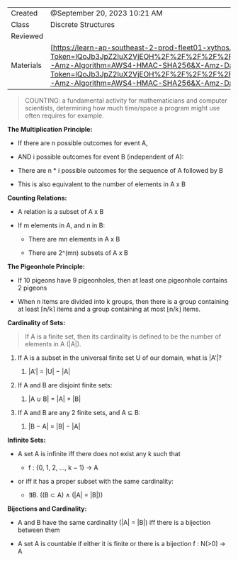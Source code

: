  

|   |   |
|---|---|
|Created|@September 20, 2023 10:21 AM|
|Class|Discrete Structures|
|Reviewed||
|Materials|[https://learn-ap-southeast-2-prod-fleet01-xythos.content.blackboardcdn.com/5ddb108fe0c42/23396990?X-Blackboard-S3-Bucket=learn-ap-southeast-2-prod-fleet01-xythos&X-Blackboard-Expiration=1695189600000&X-Blackboard-Signature=59FQ7o3p9ucYNLqtlKSqOzfSzhgbf9XTIQw6hW2fQNo%3D&X-Blackboard-Client-Id=301603&X-Blackboard-S3-Region=ap-southeast-2&response-cache-control=private%2C%20max-age%3D21600&response-content-disposition=inline%3B%20filename%2A%3DUTF-8%27%27wk08--counting.pdf&response-content-type=application%2Fpdf&X-Amz-Security-Token=IQoJb3JpZ2luX2VjEOH%2F%2F%2F%2F%2F%2F%2F%2F%2F%2FwEaDmFwLXNvdXRoZWFzdC0yIkcwRQIgZbNcea1p%2Bo3v5xhlb30VtO6FUmbuZB8G6yoHHt%2BpQiQCIQCEiiXLdZBvRZKBOrw0HcePfm1hf3hMOjpFHap6TvvTmirNBQjL%2F%2F%2F%2F%2F%2F%2F%2F%2F%2F8BEAAaDDU1NjkwMzg2MTM2MSIMNLe9kEkXX7ECz%2BBzKqEF%2FAI%2BHztSsq6kwW2h25wY8h27qgZeDGz8ZzQ108Vl93h1aOopvl%2FdwTrl6O5xvgMa0VKfBRp%2Bs0Wezx4X76lRGS30NQVuXhftGk6Dw8nleODphTy3YsHjevcHf8fUMxuVf2aiicJSln3KQVmkqYvYksmjFgXRDdLFi3YfBiC%2BLy2oz%2Fc%2BSeb%2FE8C06%2F3aBRfrgaJbv4tZgedq4hNQv3bfK%2FhUfkrN27Dm5zea2REWIfp5aT1ck7teqiJSNN6D%2FBiqtkLMISX%2F0Y8u764RmeMzvNCpo9D1pVKFZsVQfUPsoivK0PvaqUb0ARJKqeCSpWKnm89Tu04JLQ92RkXwH7L1azEkufvQ%2Fc7oYSGTaMG97McLXoYI5bgC4wFFd2BJxsBdAzSRJCUkwATkbrHTmG3WKDjkO9HCvju4YaGjt3shTWx5BDpDyAWpHsCbmCzqVpG8CrlBf2fTHspkh7%2B2UYQQp%2BFqPihxVV3g6BM9K5aqmXdUJJrBBsB9ZSYCLN%2BYNkRoY47HIbiw2aW632casHyazYc0roVviYIseFqjI3o%2FSvNy%2FVbVVG6stEgOA5pmtQ0YGcFN%2BJFRLwBD7%2BQRoLm2xyaKvu4lB3khovmuW9XlQRLfMfWumTnktRkrdzlNjtm8Vivsz%2FtFKY%2FWqK0nIlPqp4gichA8i5uJSP46AxDrhLGc6mdcNT7jreyvN1S%2Fl3JUAMpfR2DSIiGf42ZK1QHYzMRqjgI8mvVLxjW19N9NuJrdetewEUnk1xTJtcITUD7diPtIjYGgE%2B0RpiZm8qQxaYTXk0%2BXSYDhSvZ4pVcTk23VaU7mBMlgBlA243QCbmlHVtLJt7Ww%2F%2BkLPQcPuYYQIGKewrsB7jkHoZTIf3T81YiHC0O4bF7WdOL30yuTytqZfTDVkqmoBjqxATIzxdZdREHmmG%2FQ3O%2FmuiE5xmlguD0PzEyPVshqMVF6Z%2B3vsxipCFZl7T6VgLrh9QzF6X4Sc88cD8aeetofRqTYSP%2BhsBhwjCd2XkEyJ%2B%2BYCq997BA7D0CAz8FVivdB2Ru2ow6TaXAYjxdJtLeOq24Px3atGpAkQQffeCzO%2BvF5uTIhW5F5EUlu%2Brkw4R%2Ftry%2BeGWmsTsOC%2FK1%2FgwE6VQU%2BmcmFBtPStP9w9gYV78NXCg%3D%3D&X-Amz-Algorithm=AWS4-HMAC-SHA256&X-Amz-Date=20230920T000000Z&X-Amz-SignedHeaders=host&X-Amz-Expires=21600&X-Amz-Credential=ASIAYDKQORRY37BPTIG5%2F20230920%2Fap-southeast-2%2Fs3%2Faws4_request&X-Amz-Signature=57dcf686ee6d504c8bc6d836c83924e3a8784f7bd72bb70138af73dd913a9892](https://learn-ap-southeast-2-prod-fleet01-xythos.content.blackboardcdn.com/5ddb108fe0c42/23396990?X-Blackboard-S3-Bucket=learn-ap-southeast-2-prod-fleet01-xythos&X-Blackboard-Expiration=1695189600000&X-Blackboard-Signature=59FQ7o3p9ucYNLqtlKSqOzfSzhgbf9XTIQw6hW2fQNo%3D&X-Blackboard-Client-Id=301603&X-Blackboard-S3-Region=ap-southeast-2&response-cache-control=private%2C%20max-age%3D21600&response-content-disposition=inline%3B%20filename%2A%3DUTF-8%27%27wk08--counting.pdf&response-content-type=application%2Fpdf&X-Amz-Security-Token=IQoJb3JpZ2luX2VjEOH%2F%2F%2F%2F%2F%2F%2F%2F%2F%2FwEaDmFwLXNvdXRoZWFzdC0yIkcwRQIgZbNcea1p%2Bo3v5xhlb30VtO6FUmbuZB8G6yoHHt%2BpQiQCIQCEiiXLdZBvRZKBOrw0HcePfm1hf3hMOjpFHap6TvvTmirNBQjL%2F%2F%2F%2F%2F%2F%2F%2F%2F%2F8BEAAaDDU1NjkwMzg2MTM2MSIMNLe9kEkXX7ECz%2BBzKqEF%2FAI%2BHztSsq6kwW2h25wY8h27qgZeDGz8ZzQ108Vl93h1aOopvl%2FdwTrl6O5xvgMa0VKfBRp%2Bs0Wezx4X76lRGS30NQVuXhftGk6Dw8nleODphTy3YsHjevcHf8fUMxuVf2aiicJSln3KQVmkqYvYksmjFgXRDdLFi3YfBiC%2BLy2oz%2Fc%2BSeb%2FE8C06%2F3aBRfrgaJbv4tZgedq4hNQv3bfK%2FhUfkrN27Dm5zea2REWIfp5aT1ck7teqiJSNN6D%2FBiqtkLMISX%2F0Y8u764RmeMzvNCpo9D1pVKFZsVQfUPsoivK0PvaqUb0ARJKqeCSpWKnm89Tu04JLQ92RkXwH7L1azEkufvQ%2Fc7oYSGTaMG97McLXoYI5bgC4wFFd2BJxsBdAzSRJCUkwATkbrHTmG3WKDjkO9HCvju4YaGjt3shTWx5BDpDyAWpHsCbmCzqVpG8CrlBf2fTHspkh7%2B2UYQQp%2BFqPihxVV3g6BM9K5aqmXdUJJrBBsB9ZSYCLN%2BYNkRoY47HIbiw2aW632casHyazYc0roVviYIseFqjI3o%2FSvNy%2FVbVVG6stEgOA5pmtQ0YGcFN%2BJFRLwBD7%2BQRoLm2xyaKvu4lB3khovmuW9XlQRLfMfWumTnktRkrdzlNjtm8Vivsz%2FtFKY%2FWqK0nIlPqp4gichA8i5uJSP46AxDrhLGc6mdcNT7jreyvN1S%2Fl3JUAMpfR2DSIiGf42ZK1QHYzMRqjgI8mvVLxjW19N9NuJrdetewEUnk1xTJtcITUD7diPtIjYGgE%2B0RpiZm8qQxaYTXk0%2BXSYDhSvZ4pVcTk23VaU7mBMlgBlA243QCbmlHVtLJt7Ww%2F%2BkLPQcPuYYQIGKewrsB7jkHoZTIf3T81YiHC0O4bF7WdOL30yuTytqZfTDVkqmoBjqxATIzxdZdREHmmG%2FQ3O%2FmuiE5xmlguD0PzEyPVshqMVF6Z%2B3vsxipCFZl7T6VgLrh9QzF6X4Sc88cD8aeetofRqTYSP%2BhsBhwjCd2XkEyJ%2B%2BYCq997BA7D0CAz8FVivdB2Ru2ow6TaXAYjxdJtLeOq24Px3atGpAkQQffeCzO%2BvF5uTIhW5F5EUlu%2Brkw4R%2Ftry%2BeGWmsTsOC%2FK1%2FgwE6VQU%2BmcmFBtPStP9w9gYV78NXCg%3D%3D&X-Amz-Algorithm=AWS4-HMAC-SHA256&X-Amz-Date=20230920T000000Z&X-Amz-SignedHeaders=host&X-Amz-Expires=21600&X-Amz-Credential=ASIAYDKQORRY37BPTIG5%2F20230920%2Fap-southeast-2%2Fs3%2Faws4_request&X-Amz-Signature=57dcf686ee6d504c8bc6d836c83924e3a8784f7bd72bb70138af73dd913a9892)|

> COUNTING: a fundamental activity for mathematicians and computer scientists, determining how much time/space a program might use often requires for example.

**********************************************************The Multiplication Principle:**********************************************************

- If there are n possible outcomes for event A,

- AND i possible outcomes for event B (independent of A):

- There are n * i possible outcomes for the sequence of A followed by B

- This is also equivalent to the number of elements in A x B

**************************************Counting Relations:**************************************

- A relation is a subset of A x B

- If m elements in A, and n in B:
    
    - There are mn elements in A x B
    
    - There are 2^(mn) subsets of A x B

******The Pigeonhole Principle:******

- If 10 pigeons have 9 pigeonholes, then at least one pigeonhole contains 2 pigeons

- When n items are divided into k groups, then there is a group containing at least ⌈n/k⌉ items and a group containing at most ⌊n/k⌋ items.

****************************************Cardinality of Sets:****************************************

> If A is a finite set, then its cardinality is defined to be the number of elements in A (|A|).

1. If A is a subset in the universal finite set U of our domain, what is |A’|?
    1. |A’| = |U| − |A|

2. If A and B are disjoint finite sets:
    1. |A ∪ B| = |A| + |B|

3. If A and B are any 2 finite sets, and A ⊆ B:
    
    1. |B − A| = |B| − |A|
    

******************************Infinite Sets:******************************

- A set A is infinite iff there does not exist any k such that
    - f : {0, 1, 2, ..., k − 1} → A

- or iff it has a proper subset with the same cardinality:
    - ∃B. ((B ⊂ A) ∧ (|A| = |B|))

****************************Bijections and Cardinality:****************************

- A and B have the same cardinality (|A| = |B|) iff there is a bijection between them

- A set A is countable if either it is finite or there is a bijection f : N(>0) → A